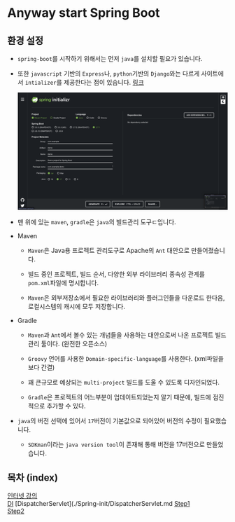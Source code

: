 # Anyway start Spring Boot

## 환경 설정

- `spring-boot`를 시작하기 위해서는 먼저 `java`를 설치할 필요가 있습니다.

- 또한 `javascript` 기반의 `Express`나, `python`기반의 `Django`와는 다르게 사이트에서 `intializer`를 제공한다는 점이 있습니다. [링크](https://start.spring.ioa)

  ![spring](./imgs/1.png)

- 맨 위에 있는 `maven`, `gradle`은 `java`의 빌드관리 도구ㄷ입니다.

- Maven

  - `Maven`은 Java용 프로젝트 관리도구로 Apache의 `Ant` 대안으로 만들어졌습니다.

  - 빌드 중인 프로젝트, 빌드 순서, 다양한 외부 라이브러리 종속성 관계를 `pom.xml`파일에 명시합니다.

  - `Maven`은 외부저장소에서 필요한 라이브러리와 플러그인들을 다운로드 한다음, 로컬시스템의 캐시에 모두 저장합니다.

- Gradle

  - `Maven`과 `Ant`에서 볼수 있는 개념들을 사용하는 대안으로써 나온 프로젝트 빌드 관리 툴이다. (완전한 오픈소스)

  - `Groovy` 언어를 사용한 `Domain-specific-language`를 사용한다. (xml파일을 보다 간결)

  - 꽤 큰규모로 예상되는 `multi-project` 빌드를 도울 수 있도록 디자인되었다.

  - `Gradle`은 프로젝트의 어느부분이 업데이트되었는지 알기 때문에, 빌드에 점진적으로 추가할 수 있다.

- `java`의 버전 선택에 있어서 `17`버전이 기본값으로 되어있어 버전의 수정이 필요했습니다.

  - `SDKman`이라는 `java version tool`이 존재해 통해 버전을 17버전으로 만들었습니다.

## 목차 (index)

[인터넷 강의](./Lecture.md)  
[DI](./Spring-init/DI.md)
[DispatcherServlet](./Spring-init/DispatcherServlet.md
[Step1](./Step1/README.md)  
[Step2](./Step2/README.md)  
